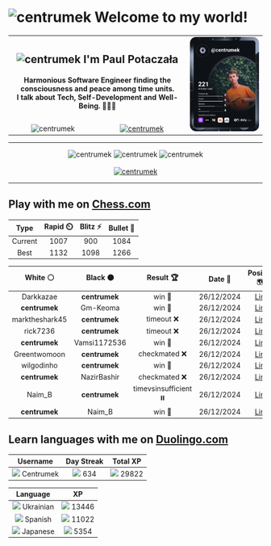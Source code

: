 <h1>
  <img
    src="https://emojis.slackmojis.com/emojis/images/1531849430/4246/blob-sunglasses.gif"
    width="30"
    alt="centrumek"
  />
  Welcome to my world!
</h1>

<table>
  <tbody>
    <tr>
      <td align="center" width="70%" colspan="2">
        <h2>
          <img
            src="https://raw.githubusercontent.com/MartinHeinz/MartinHeinz/master/wave.gif"
            width="30px"
            alt="centrumek"
          />
          I'm Paul Potaczała
        </h2>
        <h4>
          Harmonious Software Engineer finding the consciousness and peace among time units.
          <br/>
          I talk about Tech, Self-Development and Well-Being. 🌿🧘🚀
        </h4>
      </td>
      <td width="30%" rowspan="2">
        <a href="https://app.daily.dev/centrumek">
          <img
            src="./devcard.svg"
            alt="centrumek"
          />
        </a>
      </td>
    </tr>
    <tr align="center">
      <td>
        <img
          src="https://komarev.com/ghpvc/?username=centrumek&label=visitors&color=0e75b6&style=flat"
          alt="centrumek"
        >
      </td>
      <td>
        <a href="https://stackoverflow.com/users/14496012/centrumek">
          <img
            src="https://stackoverflow.com/users/flair/14496012.png?theme=dark"
            alt="centrumek"
          >
        </a>
      </td>
    </tr>
  </tbody>
</table>

---
<div align="center">
  <img 
    src="https://github-readme-stats.vercel.app/api?username=centrumek&show_icons=true&count_private=true&theme=dark&hide_border=true&hide=issues,contribs&bg_color=00000000"
    alt="centrumek"
  />
  <img
    src="https://github-readme-stats.vercel.app/api/top-langs/?username=centrumek&layout=compact&hide_border=true&theme=dark&bg_color=00000000&langs_count=6&exclude_repo=air-statistic-app"
    alt="centrumek"
  />
  <img 
    src="https://github-readme-streak-stats.herokuapp.com?user=centrumek&theme=dark&hide_border=true&background=FFFFFF00"
    alt="centrumek"
  />
  <br/>
  <br/>
  <a href="https://www.buymeacoffee.com/centrumek">
    <img
      src="https://cdn.buymeacoffee.com/buttons/v2/default-orange.png"
      height="50"
      width="210"
      alt="centrumek"
    />
  </a>
</div>

---

## Play with me on [Chess.com](https://www.chess.com/member/centrumek)

<div align="center">
<!--START_SECTION:chessStats-->
<!-- Automatically generated with https://github.com/Balastrong/chess-stats-action -->

| Type | Rapid ⏲️ | Blitz ⚡ | Bullet 🔫 |
|:---:|:---:|:---:|:---:|
| Current | 1007 | 900 | 1084 |
| Best | 1132 | 1098 | 1266 |

| White ⚪ | Black ⚫ | Result 🏆 | Date 📅 | Position 🗺️ | Type 🕕 |
|:---:|:---:|:---:|:---:|:---:|:---:|
| Darkkazae | **centrumek** | win 🥇 | 26/12/2024 | <a href="http://www.ee.unb.ca/cgi-bin/tervo/fen.pl?select=8/1B6/6k1/6p1/1B4P1/p7/P1P2K2/8 w - -">Link</a> | Bullet |
| **centrumek** | Gm-Keoma | win 🥇 | 26/12/2024 | <a href="http://www.ee.unb.ca/cgi-bin/tervo/fen.pl?select=4N3/pp5p/5kp1/5p2/8/2P1n1PP/PP6/5RK1 b - -">Link</a> | Bullet |
| marktheshark45 | **centrumek** | timeout ❌ | 26/12/2024 | <a href="http://www.ee.unb.ca/cgi-bin/tervo/fen.pl?select=8/8/3p1pk1/3Pn2P/6P1/5PK1/1pq5/1R6 b - -">Link</a> | Bullet |
| rick7236 | **centrumek** | timeout ❌ | 26/12/2024 | <a href="http://www.ee.unb.ca/cgi-bin/tervo/fen.pl?select=1r6/3p2p1/5pkp/8/1p2P3/1Q6/P2R3P/5K2 b - -">Link</a> | Bullet |
| **centrumek** | Vamsi1172536 | win 🥇 | 26/12/2024 | <a href="http://www.ee.unb.ca/cgi-bin/tervo/fen.pl?select=3r2k1/p2rpp1p/1p5b/2p4p/P1P1bP2/1P2N1PN/2R4P/1K5R b - -">Link</a> | Bullet |
| Greentwomoon | **centrumek** | checkmated ❌ | 26/12/2024 | <a href="http://www.ee.unb.ca/cgi-bin/tervo/fen.pl?select=8/p1R3R1/5pk1/5r1p/5B2/5KPP/PP6/8 b - -">Link</a> | Bullet |
| wilgodinho | **centrumek** | win 🥇 | 26/12/2024 | <a href="http://www.ee.unb.ca/cgi-bin/tervo/fen.pl?select=2k5/1p3P2/p6p/4p3/2p1P3/2P5/P1Prr2P/4KR2 w - -">Link</a> | Bullet |
| **centrumek** | NazirBashir | checkmated ❌ | 26/12/2024 | <a href="http://www.ee.unb.ca/cgi-bin/tervo/fen.pl?select=r3k1nQ/p1pp1p2/bpn1p3/4P3/1q3BP1/2KP1B2/P1P5/RN6 w q -">Link</a> | Bullet |
| Naim_B | **centrumek** | timevsinsufficient ⏸️ | 26/12/2024 | <a href="http://www.ee.unb.ca/cgi-bin/tervo/fen.pl?select=8/6k1/8/6P1/6K1/8/8/8 w - -">Link</a> | Bullet |
| **centrumek** | Naim_B | win 🥇 | 26/12/2024 | <a href="http://www.ee.unb.ca/cgi-bin/tervo/fen.pl?select=3r2k1/p4pp1/2p4p/2PB4/1P6/P1Q1n3/1K6/8 b - -">Link</a> | Bullet |

<!--END_SECTION:chessStats-->
</div>

## Learn languages with me on [Duolingo.com](https://www.duolingo.com/profile/Centrumek)

<div align="center">
<!--START_SECTION:duolingoStats-->
<!-- Automatically generated with https://github.com/centrumek/duolingo-readme-stats-->

| Username | Day Streak | Total XP |
|:---:|:---:|:---:|
| <img src="https://raw.githubusercontent.com/centrumek/duolingo-readme-stats/main/assets/duolingo.png" height="12"> Centrumek | <img src="https://raw.githubusercontent.com/centrumek/duolingo-readme-stats/main/assets/streakfrozen.svg" height="12"> 634 | <img src="https://raw.githubusercontent.com/centrumek/duolingo-readme-stats/main/assets/xp.svg" height="12"> 29822 | <img src="https://raw.githubusercontent.com/centrumek/duolingo-readme-stats/main/assets/xp.svg" height="12"> 0 |

| Language | XP |
|:---:|:---:|
| <img src="https://raw.githubusercontent.com/centrumek/duolingo-readme-stats/main/assets/langs/ukrainian.svg" height="12"> Ukrainian | <img src="https://raw.githubusercontent.com/centrumek/duolingo-readme-stats/main/assets/xp.svg" height="12"> 13446 |
| <img src="https://raw.githubusercontent.com/centrumek/duolingo-readme-stats/main/assets/langs/spanish.svg" height="12"> Spanish | <img src="https://raw.githubusercontent.com/centrumek/duolingo-readme-stats/main/assets/xp.svg" height="12"> 11022 |
| <img src="https://raw.githubusercontent.com/centrumek/duolingo-readme-stats/main/assets/langs/japanese.svg" height="12"> Japanese | <img src="https://raw.githubusercontent.com/centrumek/duolingo-readme-stats/main/assets/xp.svg" height="12"> 5354 |

<!--END_SECTION:duolingoStats-->
</div>
<!--
**centrumek/centrumek** is a ✨ _special_ ✨ repository because its `README.md` (this file) appears on your GitHub profile.

Here are some ideas to get you started:

- 🔭 I’m currently working on ...
- 🌱 I’m currently learning ...
- 👯 I’m looking to collaborate on ...
- 🤔 I’m looking for help with ...
- 💬 Ask me about ...
- 📫 How to reach me: ...
- 😄 Pronouns: ...
- ⚡ Fun fact: ...
-->
